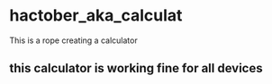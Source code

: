 # hactober_aka_calculat

This is a rope creating a calculator

## this calculator is working fine for all devices 
